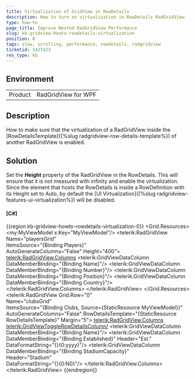```yaml
---
title: Virtualization of GridView in RowDetails
description: How to turn on virtualization in RowDetails RadGridView
type: how-to
page_title: Improve Nested RadGridView Performance
slug: kb-gridview-howto-rowdetails-virtualization
position: 0
tags: slow, scrolling, performance, rowdetails, radgridview
ticketid: 1427423
res_type: kb
---
```


## Environment
<table>
	<tbody>
		<tr>
			<td>Product</td>
			<td>RadGridView for WPF</td>
		</tr>
	</tbody>
</table>

## Description

How to make sure that the virtualization of a RadGridView inside the [RowDetailsTemplate]({%slug radgridview-row-details-template%}) of another RadGridView is enabled.

## Solution 

Set the __Height__ property of the RadGridView in the RowDetails. This will ensure that it is not measured with infinity and enable the virtualization. Since the element that hosts the RowDetails is inside a RowDefinition with its Height set to Auto, by default the [UI Virtualization]({%slug radgridview-features-ui-virtualization%}) will be disabled.

#### __[C#]__
{{region kb-gridview-howto-rowdetails-virtualization-0}}
    <Grid> 
        <Grid.Resources> 
            <my:MyViewModel x:Key="MyViewModel"/> 
            <DataTemplate x:Key="RowDetailsTemplate"> 
                <telerik:RadGridView Name="playersGrid"  
                            ItemsSource="{Binding Players}"  
                            AutoGenerateColumns="False"
                            Height="400"> 
                    <telerik:RadGridView.Columns> 
                        <telerik:GridViewDataColumn DataMemberBinding="{Binding Name}"/> 
                        <telerik:GridViewDataColumn DataMemberBinding="{Binding Number}"/> 
                        <telerik:GridViewDataColumn DataMemberBinding="{Binding Position}"/> 
                        <telerik:GridViewDataColumn DataMemberBinding="{Binding Country}"/> 
                    </telerik:RadGridView.Columns> 
                </telerik:RadGridView> 
            </DataTemplate> 
        </Grid.Resources> 
        <telerik:RadGridView Grid.Row="0"  
                    Name="clubsGrid"  
                    ItemsSource="{Binding Clubs, Source={StaticResource MyViewModel}}" 
                    AutoGenerateColumns="False" 
                    RowDetailsTemplate="{StaticResource RowDetailsTemplate}" 
                    Margin="5"> 
            <telerik:RadGridView.Columns> 
                <telerik:GridViewToggleRowDetailsColumn/> 
                <telerik:GridViewDataColumn DataMemberBinding="{Binding Name}"/> 
                <telerik:GridViewDataColumn DataMemberBinding="{Binding Established}" 
                                Header="Est."  
                                DataFormatString="{}{0:yyyy}"/> 
                <telerik:GridViewDataColumn DataMemberBinding="{Binding StadiumCapacity}"  
                                Header="Stadium"  
                                DataFormatString="{}{0:N0}"/> 
            </telerik:RadGridView.Columns> 
        </telerik:RadGridView> 
    </Grid> 
{{endregion}}
